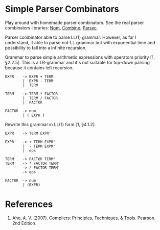 # Simple Parser Combinators

Play around with homemade parser combinators. See the real parser combinators libraries: [Nom](https://github.com/rust-bakery/nom), [Combine](https://github.com/Marwes/combine), [Parsec](https://hackage.haskell.org/package/parsec).

Parser combinator able to parse LL(1) grammar. However, as far I understand, it able to parse not-LL grammar but with exponential time and possibility to fall into a infinite recursion.

Grammar to parse simple arithmetic expressions with operators priority [1, §2.2.5]. This is a LR-grammar and it's not suitable for top-down parsing because it contains left recursion.
```
EXPR    -> EXPR + TERM
        |  EXPR - TERM
        |  TERM

TERM    -> TERM * FACTOR
        |  TERM / FACTOR
        |  FACTOR

FACTOR  -> num
        | ( EXPR )
```

Rewrite this grammar in LL(1) form [1, §4.1.2].
```
EXPR    -> TERM EXPR'

EXPR'   -> + TERM EXPR'
        |  - TERM EXPR'
        |  eps

TERM    -> FACTOR TERM'
TERM'   -> * FACTOR TERM'
        -> / FACTOR TERM'
        -> eps

FACTOR  -> num
        | (EXPR)
```

# References
1. Aho, A. V. (2007). Compilers: Principles, Techniques, & Tools. Pearson. 2nd Edition.

